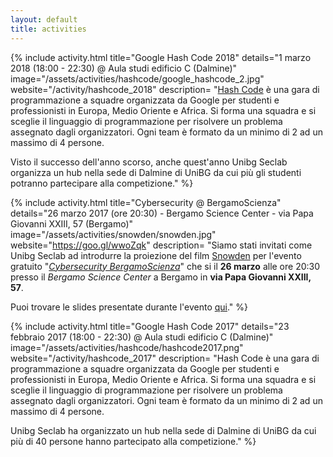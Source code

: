 ```yaml
---
layout: default
title: activities
---
```


{% include activity.html
   title="Google Hash Code 2018"
   details="1 marzo 2018 (18:00 - 22:30) @ Aula studi edificio C (Dalmine)"
   image="/assets/activities/hashcode/google_hashcode_2.jpg"
   website="/activity/hashcode_2018"
   description=
"[Hash Code](https://hashcode.withgoogle.com) è una gara di programmazione a
squadre organizzata da Google per studenti e professionisti in Europa, Medio
Oriente e Africa. Si forma una squadra e si sceglie il linguaggio di
programmazione per risolvere un problema assegnato dagli organizzatori. Ogni
team è formato da un minimo di 2 ad un massimo di 4 persone.

Visto il successo dell'anno scorso, anche quest'anno Unibg Seclab organizza un
hub nella sede di Dalmine di UniBG da cui più gli studenti potranno partecipare
alla competizione."
%}


{% include activity.html
   title="Cybersecurity @ BergamoScienza"
   details="26 marzo 2017 (ore 20:30) - Bergamo Science Center - via Papa Giovanni XXIII, 57 (Bergamo)"
   image="/assets/activities/snowden/snowden.jpg"
   website="https://goo.gl/wwoZqk"
   description=
"Siamo stati invitati come Unibg Seclab ad introdurre la proiezione del film
[Snowden](http://www.imdb.com/title/tt3774114/) per l'evento gratuito
\"[*Cybersecurity BergamoScienza*](https://goo.gl/wwoZqk)\" che si il **26 marzo**
alle ore 20:30 presso il *Bergamo Science Center* a Bergamo in **via Papa
Giovanni XXIII, 57**.

Puoi trovare le slides presentate durante l'evento
[qui]( https://speakerdeck.com/seclab/cybersecurity-at-bergamoscienza)."
%}


{% include activity.html
   title="Google Hash Code 2017"
   details="23 febbraio 2017 (18:00 - 22:30) @ Aula studi edificio C (Dalmine)"
   image="/assets/activities/hashcode/hashcode2017.png"
   website="/activity/hashcode_2017"
   description=
"Hash Code è una gara di programmazione a squadre organizzata da Google per
studenti e professionisti in Europa, Medio Oriente e Africa. Si forma una
squadra e si sceglie il linguaggio di programmazione per risolvere un problema
assegnato dagli organizzatori. Ogni team è formato da un minimo di 2 ad un
massimo di 4 persone.

Unibg Seclab ha organizzato un hub nella sede di Dalmine di UniBG da cui più di
40 persone hanno partecipato alla competizione."
%}
